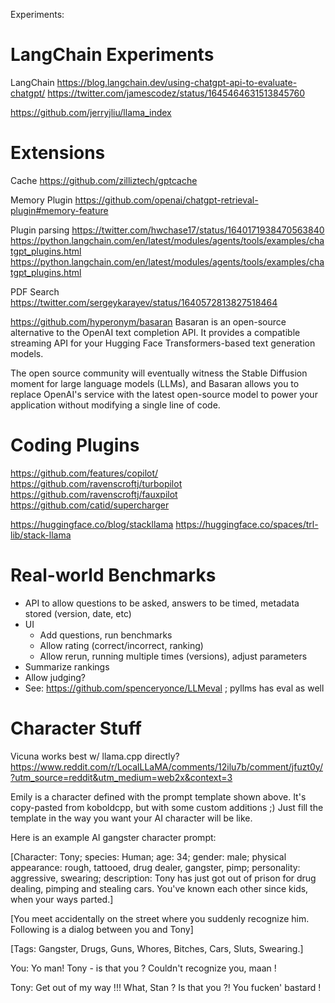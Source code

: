 Experiments:

# LangChain  Experiments

LangChain
https://blog.langchain.dev/using-chatgpt-api-to-evaluate-chatgpt/
https://twitter.com/jamescodez/status/1645464631513845760

https://github.com/jerryjliu/llama_index

# Extensions
Cache
https://github.com/zilliztech/gptcache

Memory Plugin
https://github.com/openai/chatgpt-retrieval-plugin#memory-feature

Plugin parsing
https://twitter.com/hwchase17/status/1640171938470563840
https://python.langchain.com/en/latest/modules/agents/tools/examples/chatgpt_plugins.html
https://python.langchain.com/en/latest/modules/agents/tools/examples/chatgpt_plugins.html

PDF Search
https://twitter.com/sergeykarayev/status/1640572813827518464

https://github.com/hyperonym/basaran
Basaran is an open-source alternative to the OpenAI text completion API. It provides a compatible streaming API for your Hugging Face Transformers-based text generation models.

The open source community will eventually witness the Stable Diffusion moment for large language models (LLMs), and Basaran allows you to replace OpenAI's service with the latest open-source model to power your application without modifying a single line of code.

# Coding Plugins

https://github.com/features/copilot/
https://github.com/ravenscroftj/turbopilot
https://github.com/ravenscroftj/fauxpilot
https://github.com/catid/supercharger

https://huggingface.co/blog/stackllama
https://huggingface.co/spaces/trl-lib/stack-llama

# Real-world Benchmarks
* API to allow questions to be asked, answers to be timed, metadata stored (version, date, etc)
* UI
  * Add questions, run benchmarks
  * Allow rating (correct/incorrect, ranking)
  * Allow rerun, running multiple times (versions), adjust parameters
* Summarize rankings
* Allow judging?
* See: https://github.com/spenceryonce/LLMeval ; pyllms has eval as well

# Character Stuff
Vicuna works best w/ llama.cpp directly?
https://www.reddit.com/r/LocalLLaMA/comments/12ilu7b/comment/jfuzt0y/?utm_source=reddit&utm_medium=web2x&context=3

Emily is a character defined with the prompt template shown above. It's copy-pasted from koboldcpp, but with some custom additions ;) Just fill the template in the way you want your AI character will be like.

Here is an example AI gangster character prompt:

[Character: Tony; species: Human; age: 34; gender: male; physical appearance: rough, tattooed, drug dealer, gangster, pimp; personality: aggressive, swearing; description: Tony has just got out of prison for drug dealing, pimping and stealing cars. You've known each other since kids, when your ways parted.]

[You meet accidentally on the street where you suddenly recognize him. Following is a dialog between you and Tony]

[Tags: Gangster, Drugs, Guns, Whores, Bitches, Cars, Sluts, Swearing.]

You: Yo man! Tony - is that you ? Couldn't recognize you, maan !

Tony: Get out of my way !!! What, Stan ? Is that you ?! You fucken' bastard !
